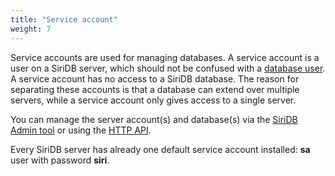 ```yaml
---
title: "Service account"
weight: 7
---
```


Service accounts are used for managing databases. A service account is a user on a SiriDB server, which should not be confused with a [database user](../database_user). A service account has no access to a SiriDB database. The reason for separating these accounts is that a database can extend over multiple servers, while a service account only gives access to a single server.

You can manage the server account(s) and database(s) via the [SiriDB Admin tool](https://github.com/SiriDB/siridb-admin) or using the [HTTP API](../../connect/http_api).

Every SiriDB server has already one default service account installed:  **sa** user with password **siri**.
